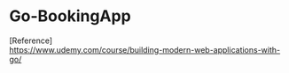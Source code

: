# Go-BookingApp
[Reference]  
https://www.udemy.com/course/building-modern-web-applications-with-go/
